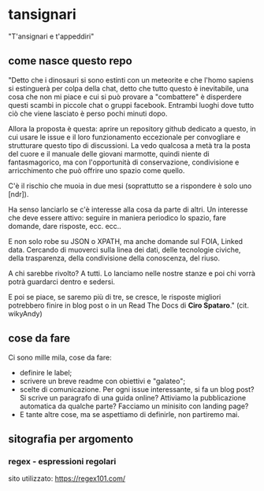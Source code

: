 # tansignari
"T'ansignari e t'appeddiri"

## come nasce questo repo

"Detto che i dinosauri si sono estinti con un meteorite e che l'homo sapiens si estinguerà per colpa della chat, detto che tutto questo è inevitabile, una cosa che non mi piace e cui si può provare a "combattere" è disperdere questi scambi in piccole chat o gruppi facebook.
Entrambi luoghi dove tutto ciò che viene lasciato è perso pochi minuti dopo.

Allora la proposta è questa: aprire un repository github dedicato a questo, in cui usare le issue e il loro funzionamento eccezionale per convogliare e strutturare questo tipo di discussioni.
La vedo qualcosa a metà tra la posta del cuore e il manuale delle giovani marmotte, quindi niente di fantasmagorico, ma con l'opportunità di conservazione, condivisione e arricchimento che può offrire uno spazio come quello.

C'è il rischio che muoia in due mesi (soprattutto se a rispondere è solo uno [ndr]).

Ha senso lanciarlo se c'è interesse alla cosa da parte di altri. Un interesse che deve essere attivo: seguire in maniera periodico lo spazio, fare domande, dare risposte, ecc. ecc..

E non solo robe su JSON o XPATH, ma anche domande sul FOIA, Linked data. Cercando di muoverci sulla linea dei dati, delle tecnologie civiche, della trasparenza, della condivisione della conoscenza, del riuso.

A chi sarebbe rivolto? A tutti. Lo lanciamo nelle nostre stanze e poi chi vorrà potrà guardarci dentro e sedersi.

E poi se piace, se saremo più di tre, se cresce, le risposte migliori potrebbero finire in blog post o in un Read The Docs di **Ciro Spataro**." (cit. wikyAndy)

## cose da fare

Ci sono mille mila, cose da fare:
* definire le label;
* scrivere un breve readme con obiettivi e "galateo";
* scelte di comunicazione. Per ogni issue interessante, si fa un blog post? Si scrive un paragrafo di una guida online? Attiviamo la pubblicazione automatica da qualche parte? Facciamo un minisito con landing page?
* E tante altre cose, ma se aspettiamo di definirle, non partiremo mai.

## sitografia per argomento

### regex - espressioni regolari

sito utilizzato: https://regex101.com/